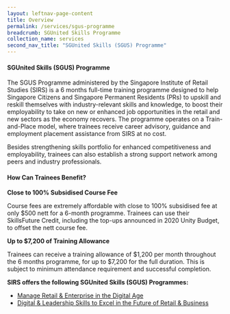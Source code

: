 ```yaml
---
layout: leftnav-page-content
title: Overview
permalink: /services/sgus-programme
breadcrumb: SGUnited Skills Programme
collection_name: services
second_nav_title: "SGUnited Skills (SGUS) Programme"
---
```

<h4>SGUnited Skills (SGUS) Programme</h4>

<p>The SGUS Programme administered by the Singapore Institute of Retail Studies (SIRS) is a 6 months full-time training programme designed to help Singapore Citizens and Singapore Permanent Residents (PRs) to upskill and reskill themselves with industry-relevant skills and knowledge, to boost their employability to take on new or enhanced job opportunities in the retail and new sectors as the economy recovers. The programme operates on a Train-and-Place model, where trainees receive career advisory, guidance and employment placement assistance from SIRS at no cost. 

Besides strengthening skills portfolio for enhanced competitiveness and employability, trainees can also establish a strong support network among peers and industry professionals. </p>

<h4>How Can Trainees Benefit?</h4>

<b>Close to 100% Subsidised Course Fee</b>
<p>Course fees are extremely affordable with close to 100% subsidised fee at only $500 nett for a 6-month programme. Trainees can use their SkillsFuture Credit, including the top-ups announced in 2020 Unity Budget, to offset the nett course fee.</p>

<b>Up to $7,200 of Training Allowance</b>
<p>Trainees can receive a training allowance of $1,200 per month throughout the 6 months programme, for up to $7,200 for the full duration. This is subject to minimum attendance requirement and successful completion.</p>

<b>SIRS offers the following SGUnited Skills (SGUS) Programmes:</b>

<ul>
  <li><a href="/services/sgus-programme/manage-retail-and-enterprise-in-the-digital-age">Manage Retail & Enterprise in the Digital Age</a></li>
  <li><a href="/services/sgus-programme/digital-and-leadership-skills-to-excel-in-the-future-of-retail-and-business">Digital & Leadership Skills to Excel in the Future of Retail & Business</a></li>
  </ul>
